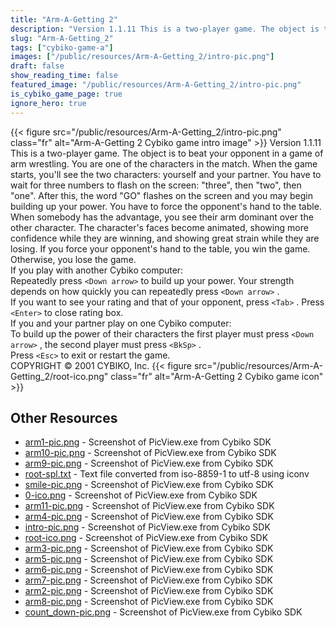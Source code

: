 ```yaml
---
title: "Arm-A-Getting 2"
description: "Version 1.1.11 This is a two-player game. The object is to beat your opponent in a game of arm wrestling. You are one of the characters in the match. When the game starts, you'll see the two characters: yourself and your partner. You have to wait for three numbers to flash on th..."
slug: "Arm-A-Getting_2"
tags: ["cybiko-game-a"]
images: ["/public/resources/Arm-A-Getting_2/intro-pic.png"]
draft: false
show_reading_time: false
featured_image: "/public/resources/Arm-A-Getting_2/intro-pic.png"
is_cybiko_game_page: true
ignore_hero: true
---
```

{{< figure src="/public/resources/Arm-A-Getting_2/intro-pic.png" class="fr" alt="Arm-A-Getting 2 Cybiko game intro image" >}}
Version 1.1.11 \
This is a two-player game. The object is to beat your opponent in a game of arm wrestling. You are one of the characters in the match. When the game starts, you'll see the two characters: yourself and your partner. You have to wait for three numbers to flash on the screen: "three", then "two", then "one". After this, the word "GO" flashes on the screen and you may begin building up your power.  You have to force the opponent's hand to the table. When somebody has the advantage, you see their arm dominant over the other character. The character's faces become animated, showing more confidence while they are winning, and showing great strain while they are losing. If you force your opponent's hand to the table, you win the game. Otherwise, you lose the game. \
If you play with another Cybiko computer: \
Repeatedly press `<Down arrow>`  to build up your power. Your strength depends on how quickly you can repeatedly press `<Down arrow>` . \
If you want to see your rating and that of your opponent, press `<Tab>` . Press `<Enter>`  to close rating box. \
If you and your partner play on one Cybiko computer: \
To build up the power of their characters the first player must press `<Down arrow>` , the second player must press `<BkSp>` . \
Press `<Esc>`  to exit or restart the game. \
COPYRIGHT © 2001 CYBIKO, Inc. {{< figure src="/public/resources/Arm-A-Getting_2/root-ico.png" class="fr" alt="Arm-A-Getting 2 Cybiko game icon" >}}

## Other Resources
* [arm1-pic.png](/public/resources/Arm-A-Getting_2/arm1-pic.png) - Screenshot of PicView.exe from Cybiko SDK
* [arm10-pic.png](/public/resources/Arm-A-Getting_2/arm10-pic.png) - Screenshot of PicView.exe from Cybiko SDK
* [arm9-pic.png](/public/resources/Arm-A-Getting_2/arm9-pic.png) - Screenshot of PicView.exe from Cybiko SDK
* [root-spl.txt](/public/resources/Arm-A-Getting_2/root-spl.txt) - Text file converted from iso-8859-1 to utf-8 using iconv
* [smile-pic.png](/public/resources/Arm-A-Getting_2/smile-pic.png) - Screenshot of PicView.exe from Cybiko SDK
* [0-ico.png](/public/resources/Arm-A-Getting_2/0-ico.png) - Screenshot of PicView.exe from Cybiko SDK
* [arm11-pic.png](/public/resources/Arm-A-Getting_2/arm11-pic.png) - Screenshot of PicView.exe from Cybiko SDK
* [arm4-pic.png](/public/resources/Arm-A-Getting_2/arm4-pic.png) - Screenshot of PicView.exe from Cybiko SDK
* [intro-pic.png](/public/resources/Arm-A-Getting_2/intro-pic.png) - Screenshot of PicView.exe from Cybiko SDK
* [root-ico.png](/public/resources/Arm-A-Getting_2/root-ico.png) - Screenshot of PicView.exe from Cybiko SDK
* [arm3-pic.png](/public/resources/Arm-A-Getting_2/arm3-pic.png) - Screenshot of PicView.exe from Cybiko SDK
* [arm5-pic.png](/public/resources/Arm-A-Getting_2/arm5-pic.png) - Screenshot of PicView.exe from Cybiko SDK
* [arm6-pic.png](/public/resources/Arm-A-Getting_2/arm6-pic.png) - Screenshot of PicView.exe from Cybiko SDK
* [arm7-pic.png](/public/resources/Arm-A-Getting_2/arm7-pic.png) - Screenshot of PicView.exe from Cybiko SDK
* [arm2-pic.png](/public/resources/Arm-A-Getting_2/arm2-pic.png) - Screenshot of PicView.exe from Cybiko SDK
* [arm8-pic.png](/public/resources/Arm-A-Getting_2/arm8-pic.png) - Screenshot of PicView.exe from Cybiko SDK
* [count_down-pic.png](/public/resources/Arm-A-Getting_2/count_down-pic.png) - Screenshot of PicView.exe from Cybiko SDK
